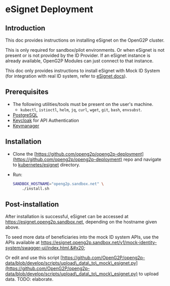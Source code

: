 # eSignet Deployment

## Introduction

This doc provides instructions on installing eSignet on the OpenG2P cluster.

This is only required for sandbox/pilot environments. Or when eSignet is not present or is not provided by the ID Provider. If an eSignet instance is already available, OpenG2P Modules can just connect to that instance.

This doc only provides instructions to install eSignet with Mock ID System (for integration with real ID system, refer to [eSignet docs](https://docs.esignet.io)).

## Prerequisites

* The following utilities/tools must be present on the user's machine.
  * `kubectl`, `istioctl`, `helm`, `jq`, `curl`, `wget`, `git`, `bash`, `envsubst`.
* [PostgreSQL](../../guides/deployment-guide/deployment-on-kubernetes/postgresql-server.md)
* [Keycloak](keycloak-deployment.md) for API Authentication
* [Keymanager](keymanager-deployment.md)

## Installation

* Clone the [https://github.com/openg2p/openg2p-deployment](https://github.com/openg2p/openg2p-deployment) repo and navigate to [kubernetes/esignet](https://github.com/OpenG2P/openg2p-deployment/tree/main/kubernetes/esignet) directory.
*   Run:

    ```bash
    SANDBOX_HOSTNAME="openg2p.sandbox.net" \
        ./install.sh
    ```

## Post-installation

After installation is successful, eSignet can be accessed at https://esignet.openg2p.sandbox.net, depending on the hostname given above.

To seed more data of beneficiaries into the mock ID system APIs, use the APIs available at https://esignet.openg2p.sandbox.net/v1/mock-identity-system/swagger-ui/index.html.&#x20;

Or edit and use this script [https://github.com/OpenG2P/openg2p-data/blob/develop/scripts/upload\_data\_to\_mock\_esignet.py](https://github.com/OpenG2P/openg2p-data/blob/develop/scripts/upload\_data\_to\_mock\_esignet.py) to upload data. TODO: elaborate.
